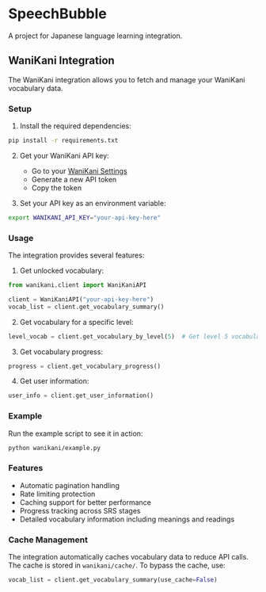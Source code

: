 # SpeechBubble

A project for Japanese language learning integration.

## WaniKani Integration

The WaniKani integration allows you to fetch and manage your WaniKani vocabulary data.

### Setup

1. Install the required dependencies:
```bash
pip install -r requirements.txt
```

2. Get your WaniKani API key:
   - Go to your [WaniKani Settings](https://www.wanikani.com/settings/personal_access_tokens)
   - Generate a new API token
   - Copy the token

3. Set your API key as an environment variable:
```bash
export WANIKANI_API_KEY="your-api-key-here"
```

### Usage

The integration provides several features:

1. Get unlocked vocabulary:
```python
from wanikani.client import WaniKaniAPI

client = WaniKaniAPI("your-api-key-here")
vocab_list = client.get_vocabulary_summary()
```

2. Get vocabulary for a specific level:
```python
level_vocab = client.get_vocabulary_by_level(5)  # Get level 5 vocabulary
```

3. Get vocabulary progress:
```python
progress = client.get_vocabulary_progress()
```

4. Get user information:
```python
user_info = client.get_user_information()
```

### Example

Run the example script to see it in action:
```bash
python wanikani/example.py
```

### Features

- Automatic pagination handling
- Rate limiting protection
- Caching support for better performance
- Progress tracking across SRS stages
- Detailed vocabulary information including meanings and readings

### Cache Management

The integration automatically caches vocabulary data to reduce API calls. The cache is stored in `wanikani/cache/`. To bypass the cache, use:

```python
vocab_list = client.get_vocabulary_summary(use_cache=False)
```
